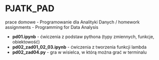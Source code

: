 # PJATK_PAD
prace domowe - Programowanie dla Analityki Danych / homework assignments - Programming for Data Analysis

- **pd01.ipynb** - ćwiczenia z podstaw pythona (typy zmiennych, funkcje, obiektowość)
- **pd02_zad01_02_03.ipynb** - ćwiczenia z tworzenia funkcji lambda
- **pd02_zad04.py** - gra w wisielca, w którą można grać w terminalu
